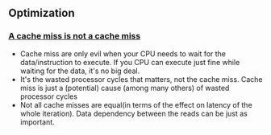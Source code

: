 ## Optimization

### [A cache miss is not a cache miss](http://larshagencpp.github.io/blog/2016/05/01/a-cache-miss-is-not-a-cache-miss)

* Cache miss are only evil when your CPU needs to wait for the data/instruction to execute. If you CPU can execute just fine while waiting for the data, it's no big deal.
* It's the wasted processor cycles that matters, not the cache miss. Cache miss is just a (potential) cause (among many others) of wasted processor cycles
* Not all cache misses are equal(in terms of the effect on latency of the whole iteration). Data dependency between the reads can be just as important.
